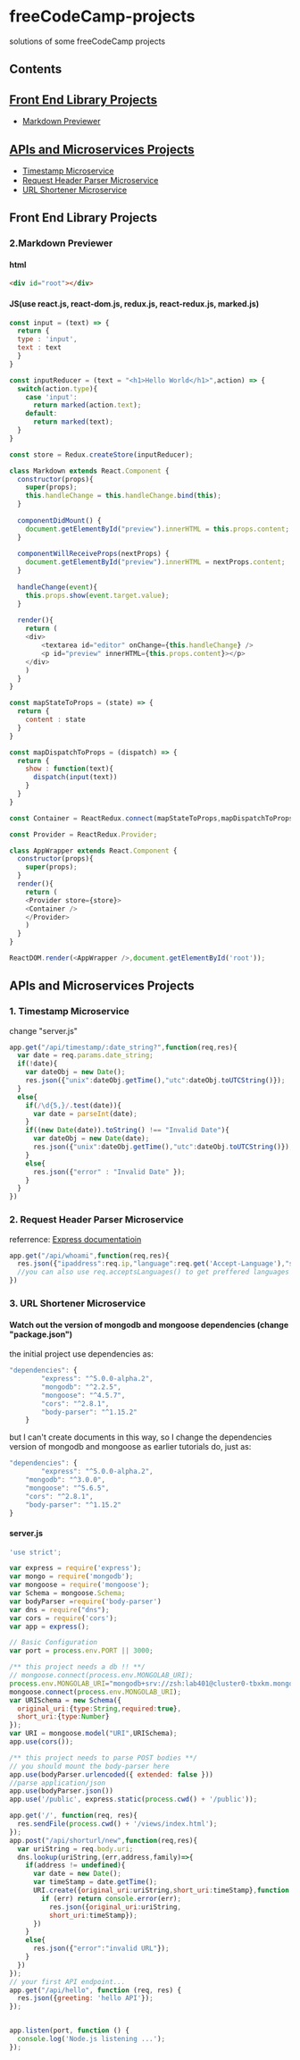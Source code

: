 # freeCodeCamp-projects
solutions of some freeCodeCamp projects
## Contents
## [Front End Library Projects](https://github.com/BUB97/freeCodeCamp-projects/blob/master/README.md#front-end-library-projects)
+ [Markdown Previewer](https://github.com/BUB97/freeCodeCamp-projects/blob/master/README.md#2markdown-previewer)
## [APIs and Microservices Projects](https://github.com/BUB97/freeCodeCamp-projects/blob/master/README.md#apis-and-microservices-projects)
+ [Timestamp Microservice](https://github.com/BUB97/freeCodeCamp-projects/blob/master/README.md#1-timestamp-microservice)
+ [Request Header Parser Microservice](https://github.com/BUB97/freeCodeCamp-projects/blob/master/README.md#2request-header-parser-microservice)
+ [URL Shortener Microservice](https://github.com/BUB97/freeCodeCamp-projects/blob/master/README.md#3url-shortener-microservice)



## Front End Library Projects
### 2.Markdown Previewer
#### html
```html
<div id="root"></div>
```
#### JS(use react.js, react-dom.js, redux.js, react-redux.js, marked.js)
```javascript
const input = (text) => {
  return {
  type : 'input',
  text : text
  }
}

const inputReducer = (text = "<h1>Hello World</h1>",action) => {
  switch(action.type){
    case 'input':
      return marked(action.text);
    default:
      return marked(text);
  }
}

const store = Redux.createStore(inputReducer);

class Markdown extends React.Component {
  constructor(props){
    super(props);
    this.handleChange = this.handleChange.bind(this);
  }
  
  componentDidMount() {
    document.getElementById("preview").innerHTML = this.props.content;
  }
  
  componentWillReceiveProps(nextProps) {
    document.getElementById("preview").innerHTML = nextProps.content;
  }
  
  handleChange(event){
    this.props.show(event.target.value);
  }
  
  render(){
    return (
    <div>
        <textarea id="editor" onChange={this.handleChange} />
        <p id="preview" innerHTML={this.props.content}></p>
    </div>
    )
  }
}

const mapStateToProps = (state) => {
  return {
    content : state
  }
}

const mapDispatchToProps = (dispatch) => {
  return {
    show : function(text){
      dispatch(input(text))
    }
  }
}

const Container = ReactRedux.connect(mapStateToProps,mapDispatchToProps)(Markdown)

const Provider = ReactRedux.Provider;

class AppWrapper extends React.Component {
  constructor(props){
    super(props);
  }
  render(){
    return (
    <Provider store={store}>
    <Container />
    </Provider>
    )
  }
}

ReactDOM.render(<AppWrapper />,document.getElementById('root'));
```

## APIs and Microservices Projects
### 1. Timestamp Microservice
change "server.js"
```javascript
app.get("/api/timestamp/:date_string?",function(req,res){
  var date = req.params.date_string;
  if(!date){
    var dateObj = new Date();
    res.json({"unix":dateObj.getTime(),"utc":dateObj.toUTCString()});
  }
  else{
    if(/\d{5,}/.test(date)){
      var date = parseInt(date);
    }
    if((new Date(date)).toString() !== "Invalid Date"){
      var dateObj = new Date(date);
      res.json({"unix":dateObj.getTime(),"utc":dateObj.toUTCString()});
    }
    else{
      res.json({"error" : "Invalid Date" });
    }
  }
})
```
### 2. Request Header Parser Microservice
referrence: [Express documentatioin](http://www.expressjs.com.cn/4x/api.html#req)
```javascript
app.get("/api/whoami",function(req,res){
  res.json({"ipaddress":req.ip,"language":req.get('Accept-Language'),"software":req.get('User-Agent')});
  //you can also use req.acceptsLanguages() to get preffered languages
})
```
### 3. URL Shortener Microservice
#### Watch out the version of mongodb and mongoose dependencies (change "package.json")
the initial project use dependencies as:
```javascript
"dependencies": {
		"express": "^5.0.0-alpha.2",
		"mongodb": "^2.2.5",
		"mongoose": "^4.5.7",
		"cors": "^2.8.1",
		"body-parser": "^1.15.2"
	}
```
but I can't create documents in this way, so I change the dependencies version of mongodb and mongoose as earlier tutorials do, just as:
```javascript
"dependencies": {
		"express": "^5.0.0-alpha.2",
    "mongodb": "^3.0.0",
    "mongoose": "^5.6.5",
    "cors": "^2.8.1",
    "body-parser": "^1.15.2"
}
```
#### server.js
```javascript
'use strict';

var express = require('express');
var mongo = require('mongodb');
var mongoose = require('mongoose');
var Schema = mongoose.Schema;
var bodyParser =require('body-parser')
var dns = require("dns");
var cors = require('cors');
var app = express();

// Basic Configuration 
var port = process.env.PORT || 3000;

/** this project needs a db !! **/ 
// mongoose.connect(process.env.MONGOLAB_URI);
process.env.MONGOLAB_URI="mongodb+srv://zsh:lab401@cluster0-tbxkm.mongodb.net/test?retryWrites=true&w=majority";
mongoose.connect(process.env.MONGOLAB_URI);
var URISchema = new Schema({
  original_uri:{type:String,required:true},
  short_uri:{type:Number}
});
var URI = mongoose.model("URI",URISchema);
app.use(cors());

/** this project needs to parse POST bodies **/
// you should mount the body-parser here
app.use(bodyParser.urlencoded({ extended: false }))
//parse application/json
app.use(bodyParser.json())
app.use('/public', express.static(process.cwd() + '/public'));

app.get('/', function(req, res){
  res.sendFile(process.cwd() + '/views/index.html');
});
app.post("/api/shorturl/new",function(req,res){
  var uriString = req.body.uri;
  dns.lookup(uriString,(err,address,family)=>{
    if(address != undefined){
      var date = new Date();
      var timeStamp = date.getTime();
      URI.create({original_uri:uriString,short_uri:timeStamp},function (err, data) {
        if (err) return console.error(err);
          res.json({original_uri:uriString,
          short_uri:timeStamp});
      })
    }   
    else{
      res.json({"error":"invalid URL"});
    }
  })
});
// your first API endpoint... 
app.get("/api/hello", function (req, res) {
  res.json({greeting: 'hello API'});
});


app.listen(port, function () {
  console.log('Node.js listening ...');
});
```
